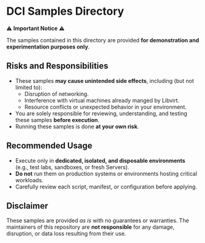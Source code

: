 # DCI Samples Directory

⚠️ **Important Notice** ⚠️  

The samples contained in this directory are provided **for demonstration and experimentation purposes only**.  

## Risks and Responsibilities
- These samples **may cause unintended side effects**, including (but not limited to):
  - Disruption of networking.
  - Interference with virtual machines already manged by Libvirt.
  - Resource conflicts or unexpected behavior in your environment.
- You are solely responsible for reviewing, understanding, and testing these samples **before execution**.  
- Running these samples is done **at your own risk**.

## Recommended Usage
- Execute only in **dedicated, isolated, and disposable environments** (e.g., test labs, sandboxes, or fresh Servers).
- **Do not** run them on production systems or environments hosting critical workloads.  
- Carefully review each script, manifest, or configuration before applying.

## Disclaimer
These samples are provided *as is* with no guarantees or warranties. The maintainers of this repository are **not responsible** for any damage, disruption, or data loss resulting from their use.


